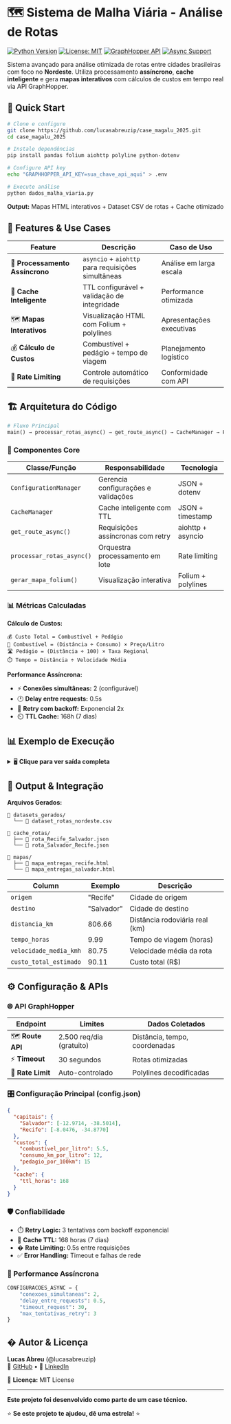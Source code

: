 # 🗺️ Sistema de Malha Viária - Análise de Rotas

[![Python Version](https://img.shields.io/badge/python-3.7+-blue.svg)](https://python.org)
[![License: MIT](https://img.shields.io/badge/License-MIT-yellow.svg)](https://opensource.org/licenses/MIT)
[![GraphHopper API](https://img.shields.io/badge/API-GraphHopper-green.svg)](https://www.graphhopper.com/)
[![Async Support](https://img.shields.io/badge/Async-Supported-brightgreen.svg)](https://docs.python.org/3/library/asyncio.html)

Sistema avançado para análise otimizada de rotas entre cidades brasileiras com foco no **Nordeste**. Utiliza processamento **assíncrono**, **cache inteligente** e gera **mapas interativos** com cálculos de custos em tempo real via API GraphHopper.

## 🚀 Quick Start

```bash
# Clone e configure
git clone https://github.com/lucasabreuzip/case_magalu_2025.git
cd case_magalu_2025

# Instale dependências
pip install pandas folium aiohttp polyline python-dotenv

# Configure API key
echo "GRAPHHOPPER_API_KEY=sua_chave_api_aqui" > .env

# Execute análise
python dados_malha_viaria.py
```

**Output:** Mapas HTML interativos + Dataset CSV de rotas + Cache otimizado

## 🎯 Features & Use Cases

| Feature | Descrição | Caso de Uso |
|---------|-----------|-------------|
| 🚀 **Processamento Assíncrono** | `asyncio` + `aiohttp` para requisições simultâneas | Análise em larga escala |
| 💾 **Cache Inteligente** | TTL configurável + validação de integridade | Performance otimizada |
| 🗺️ **Mapas Interativos** | Visualização HTML com Folium + polylines | Apresentações executivas |
| 💰 **Cálculo de Custos** | Combustível + pedágio + tempo de viagem | Planejamento logístico |
| 🔄 **Rate Limiting** | Controle automático de requisições | Conformidade com API |

## 🏗️ Arquitetura do Código

```python
# Fluxo Principal
main() → processar_rotas_async() → get_route_async() → CacheManager → Folium Maps
```

### 🔧 Componentes Core

| Classe/Função | Responsabilidade | Tecnologia |
|---------------|------------------|------------|
| `ConfigurationManager` | Gerencia configurações e validações | JSON + dotenv |
| `CacheManager` | Cache inteligente com TTL | JSON + timestamp |
| `get_route_async()` | Requisições assíncronas com retry | aiohttp + asyncio |
| `processar_rotas_async()` | Orquestra processamento em lote | Rate limiting |
| `gerar_mapa_folium()` | Visualização interativa | Folium + polylines |

### 📊 Métricas Calculadas

**Cálculo de Custos:**
```
💰 Custo Total = Combustível + Pedágio
🚗 Combustível = (Distância ÷ Consumo) × Preço/Litro  
🛣️ Pedágio = (Distância ÷ 100) × Taxa Regional
⏱️ Tempo = Distância ÷ Velocidade Média
```

**Performance Assíncrona:**
- ⚡ **Conexões simultâneas:** 2 (configurável)
- 🕐 **Delay entre requests:** 0.5s
- 🔄 **Retry com backoff:** Exponencial 2x
- ⏲️ **TTL Cache:** 168h (7 dias)

## 📊 Exemplo de Execução

<details>
<summary>🖥️ <strong>Clique para ver saída completa</strong></summary>

```console
====== INICIANDO SISTEMA DE MALHA VIÁRIA =======
✅ Configurações carregadas: config.json
✅ Configurações validadas com sucesso
✅ API key GraphHopper carregada do ambiente
================================================================================
🚀 Iniciando processamento de rotas (versão assíncrona)
🧹 Removidos 0 arquivos de cache antigos

📍 PROCESSANDO ROTAS:
🚗 Buscando rota assíncrona Recife → Salvador (tentativa 1)
✅ Recife → Salvador: 9.99h, 806.7km, R$90.11

� Buscando rota assíncrona Salvador → Recife (tentativa 1)  
✅ Salvador → Recife: 9.99h, 806.7km, R$90.11

💾 Mapas gerados:
  📄 mapa_entregas_recife.html
  📄 mapa_entregas_salvador.html

📊 Dataset: datasets_gerados/dataset_rotas_nordeste.csv
✅ Processamento concluído! | GraphHopper API
```
</details>

## 📁 Output & Integração

**Arquivos Gerados:**
```
📂 datasets_gerados/
  └── 📄 dataset_rotas_nordeste.csv

📂 cache_rotas/
  ├── 📄 rota_Recife_Salvador.json
  └── 📄 rota_Salvador_Recife.json

📂 mapas/
  ├── 📄 mapa_entregas_recife.html
  └── 📄 mapa_entregas_salvador.html
```

| Column | Exemplo | Descrição |
|--------|---------|-----------|
| `origem` | "Recife" | Cidade de origem |
| `destino` | "Salvador" | Cidade de destino |
| `distancia_km` | 806.66 | Distância rodoviária real (km) |
| `tempo_horas` | 9.99 | Tempo de viagem (horas) |
| `velocidade_media_kmh` | 80.75 | Velocidade média da rota |
| `custo_total_estimado` | 90.11 | Custo total (R$) |

## ⚙️ Configuração & APIs

### 🌐 API GraphHopper
| Endpoint | Limites | Dados Coletados |
|----------|---------|-----------------|
| 🗺️ **Route API** | 2.500 req/dia (gratuito) | Distância, tempo, coordenadas |
| ⚡ **Timeout** | 30 segundos | Rotas otimizadas |
| 🔄 **Rate Limit** | Auto-controlado | Polylines decodificadas |

### 🎛️ Configuração Principal (config.json)
```json
{
  "capitais": {
    "Salvador": [-12.9714, -38.5014],
    "Recife": [-8.0476, -34.8770]
  },
  "custos": {
    "combustivel_por_litro": 5.5,
    "consumo_km_por_litro": 12,
    "pedagio_por_100km": 15
  },
  "cache": {
    "ttl_horas": 168
  }
}
```

### 🛡️ Confiabilidade
- ⏱️ **Retry Logic:** 3 tentativas com backoff exponencial
- 💾 **Cache TTL:** 168 horas (7 dias)
- � **Rate Limiting:** 0.5s entre requisições
- ✅ **Error Handling:** Timeout e falhas de rede

### 🚀 Performance Assíncrona
```python
CONFIGURACOES_ASYNC = {
    "conexoes_simultaneas": 2,
    "delay_entre_requests": 0.5,
    "timeout_request": 30,
    "max_tentativas_retry": 3
}
```

## � Autor & Licença

**Lucas Abreu** (@lucasabreuzip)  
🐙 [GitHub](https://github.com/lucasabreuzip) • 💼 [LinkedIn](https://www.linkedin.com/in/lucasabreuzip/)

📄 **Licença:** MIT License

---
**Este projeto foi desenvolvido como parte de um case técnico.**

⭐ **Se este projeto te ajudou, dê uma estrela!** ⭐